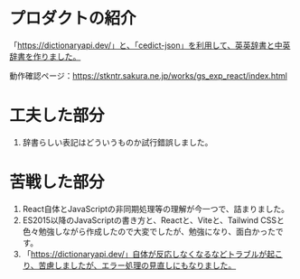 # プロダクトの紹介

「https://dictionaryapi.dev/」と、「cedict-json」を利用して、英英辞書と中英辞書を作りました。

動作確認ページ：https://stkntr.sakura.ne.jp/works/gs_exp_react/index.html

# 工夫した部分

1. 辞書らしい表記はどういうものか試行錯誤しました。

# 苦戦した部分

1. React自体とJavaScriptの非同期処理等の理解が今一つで、詰まりました。
1. ES2015以降のJavaScriptの書き方と、Reactと、Viteと、Tailwind CSSと色々勉強しながら作成したので大変でしたが、勉強になり、面白かったです。
1. 「https://dictionaryapi.dev/」自体が反応しなくなるなどトラブルが起こり、苦慮しましたが、エラー処理の見直しにもなりました。
